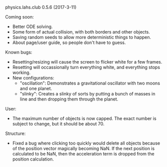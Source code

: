 physics.lahs.club
0.5.6 (2017-3-11)

Coming soon:
- Better ODE solving.
- Some form of actual collision, with both borders and other objects.
- Saving random seeds to allow more deterministic things to happen.
- About page/user guide, so people don't have to guess.

Known bugs:
- Resetting/resizing will cause the screen to flicker white for a few frames.
- Resetting will occassionally turn everything white, and everything stops working.
- New configurations:
	- "oscillation": Demonstrates a gravitational oscillator with two moons and one planet.
	- "slinky": Creates a slinky of sorts by putting a bunch of masses in line and then dropping them through the planet.

User:
- The maximum number of objects is now capped. The exact number is subject to change, but it should be about 70.

Structure:
- Fixed a bug where clicking too quickly would delete all objects because of the position vector magically becoming NaN. If the next position is calculated to be NaN, then the acceleration term is dropped from the position calculation. 